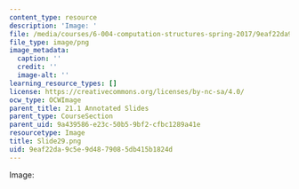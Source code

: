 ```yaml
---
content_type: resource
description: 'Image: '
file: /media/courses/6-004-computation-structures-spring-2017/9eaf22da9c5e9d4879085db415b1824d_Slide29.png
file_type: image/png
image_metadata:
  caption: ''
  credit: ''
  image-alt: ''
learning_resource_types: []
license: https://creativecommons.org/licenses/by-nc-sa/4.0/
ocw_type: OCWImage
parent_title: 21.1 Annotated Slides
parent_type: CourseSection
parent_uid: 9a439586-e23c-50b5-9bf2-cfbc1289a41e
resourcetype: Image
title: Slide29.png
uid: 9eaf22da-9c5e-9d48-7908-5db415b1824d
---
```

Image: 